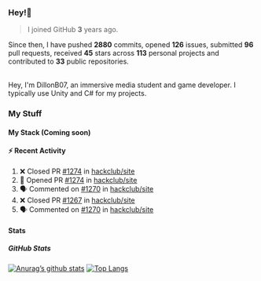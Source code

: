 ### Hey!👋
<!-- [![Banner](banner.png)](https://dillonb07.is-a.dev) -->


> I joined GitHub **3** years ago.

Since then, I have pushed **2880** commits, opened **126** issues, submitted **96** pull requests, received **45** stars across **113** personal projects and contributed to **33** public repositories.

<br>
Hey, I'm DillonB07, an immersive media student and game developer. I typically use Unity and C# for my projects.

<br>

### My Stuff

#### My Stack (Coming soon)

#### :zap: Recent Activity

<!--START_SECTION:activity-->
1. ❌ Closed PR [#1274](https://github.com/hackclub/site/pull/1274) in [hackclub/site](https://github.com/hackclub/site)
2. 💪 Opened PR [#1274](https://github.com/hackclub/site/pull/1274) in [hackclub/site](https://github.com/hackclub/site)
3. 🗣 Commented on [#1270](https://github.com/hackclub/site/pull/1270#issuecomment-2211894554) in [hackclub/site](https://github.com/hackclub/site)
4. ❌ Closed PR [#1267](https://github.com/hackclub/site/pull/1267) in [hackclub/site](https://github.com/hackclub/site)
5. 🗣 Commented on [#1270](https://github.com/hackclub/site/pull/1270#issuecomment-2211821984) in [hackclub/site](https://github.com/hackclub/site)
<!--END_SECTION:activity-->

#### Stats

##### GitHub Stats
[![Anurag’s github stats](https://github-readme-stats.vercel.app/api?username=dillonb07&show_icons=true&theme=radical)](https://github.com/dillonb07)
[![Top Langs](https://github-readme-stats.vercel.app/api/top-langs/?username=dillonb07&layout=compact&theme=radical)](https://github.com/dillonb07)
